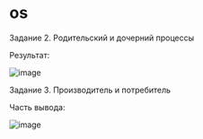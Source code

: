 # os
Задание 2. Родительский и дочерний процессы


Результат:

![image](https://github.com/anpudova/os/assets/90646684/97ddc197-9924-4ce8-baa5-24bfa80c6ad8)


Задание 3. Производитель и потребитель


Часть вывода:

![image](https://github.com/anpudova/os/assets/90646684/6ea6ab26-23ca-4f98-a405-84a41bac9cff)
